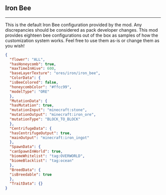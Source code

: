 ## **Iron Bee**
***
This is the default Iron Bee configuration provided by the mod. Any discrepancies should be considered as pack developer changes. This mod provides eighteen bee configurations out of the box as samples of how the customization system works. Feel free to use them as-is or change them as you wish!

```json
{  
  "flower": "ALL",  
  "hasHoneycomb": true,  
  "maxTimeInHive": 600,  
  "baseLayerTexture": "ores/iron/iron_bee",  
  "ColorData": {  
  "isBeeColored": false,  
  "honeycombColor": "#ffcc99",  
  "modelType": "ORE"  
  },  
  "MutationData": {  
  "hasMutation": true,  
  "mutationInput": "minecraft:stone",  
  "mutationOutput": "minecraft:iron_ore",  
  "mutationType": "BLOCK_TO_BLOCK"  
  },  
  "CentrifugeData": {  
  "hasCentrifugeOutput": true,  
  "mainOutput": "minecraft:iron_ingot"  
  },  
  "SpawnData": {  
  "canSpawnInWorld": true,  
  "biomeWhitelist": "tag:OVERWORLD",  
  "biomeBlacklist": "tag:ocean"  
  },  
  "BreedData": {  
  "isBreedable": true  
  },  
  "TraitData": {}  
}
```
<!--stackedit_data:
eyJoaXN0b3J5IjpbLTMyMzg0MjY1OV19
-->